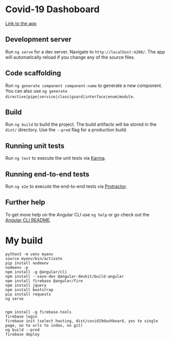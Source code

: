 # Covid-19 Dashoboard

[Link to the app](https://covid19-dashboard-295118.web.app/)

## Development server

Run `ng serve` for a dev server. Navigate to `http://localhost:4200/`. The app will automatically reload if you change any of the source files.

## Code scaffolding

Run `ng generate component component-name` to generate a new component. You can also use `ng generate directive|pipe|service|class|guard|interface|enum|module`.

## Build

Run `ng build` to build the project. The build artifacts will be stored in the `dist/` directory. Use the `--prod` flag for a production build.

## Running unit tests

Run `ng test` to execute the unit tests via [Karma](https://karma-runner.github.io).

## Running end-to-end tests

Run `ng e2e` to execute the end-to-end tests via [Protractor](http://www.protractortest.org/).

## Further help

To get more help on the Angular CLI use `ng help` or go check out the [Angular CLI README](https://github.com/angular/angular-cli/blob/master/README.md).

# My build
```
python3 -m venv myenv
source myenv/bin/activate
pip install nodeenv
nodeenv -p
npm install -g @angular/cli
npm install --save-dev @angular-devkit/build-angular
npm install firebase @angular/fire
npm install jquery
npm install bootstrap
pip install requests
ng serve


npm install -g firebase-tools
firebase login
firebase init (select hosting, dist/covid19dashboard, yes to single page, no to urls to index, no git)
ng build --prod
firebase deploy
```

